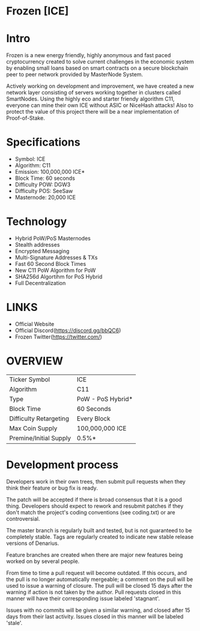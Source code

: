 # Frozen [ICE]

 


Intro
==========================
Frozen is a new energy friendly, highly anonymous and fast paced cryptocurrency created to solve current challenges in the economic system by enabling small loans based on smart contracts on a secure blockchain peer to peer network provided by MasterNode System.

Actively working on development and improvement, we have created a new network layer consisting of servers working together in clusters called SmartNodes. Using the highly eco and starter friendy algorithm C11, everyone can mine their own ICE without ASIC or NiceHash attacks! Also to protect the value of this project there will be a near implementation of Proof-of-Stake.

Specifications
==========================
* Symbol: ICE
* Algorithm: C11
* Emission: 100,000,000 ICE*
* Block Time: 60 seconds
* Difficulty POW: DGW3
* Difficulty POS: SeeSaw
* Masternode: 20,000 ICE

Technology
==========================
* Hybrid PoW/PoS Masternodes
* Stealth addresses
* Encrypted Messaging
* Multi-Signature Addresses & TXs
* Fast 60 Second Block Times
* New C11 PoW Algorithm for PoW
* SHA256d Algortihm for PoS Hybrid
* Full Decentralization

LINKS
==========================
* Official Website
* Official Discord(https://discord.gg/bbQC6)
* Frozen Twitter(https://twitter.com/)

OVERVIEW
==========================
<table>
<tr><td>Ticker Symbol</td><td>ICE</td></tr>
<tr><td>Algorithm</td><td>C11</td></tr>
<tr><td>Type</td><td>PoW - PoS Hybrid*</td></tr>
<tr><td>Block Time</td><td>60 Seconds</td></tr>
<tr><td>Difficulty Retargeting</td><td>Every Block</td></tr>
<tr><td>Max Coin Supply</td><td>100,000,000 ICE</td></tr>
<tr><td>Premine/Initial Supply</td><td>0.5%*</td></tr>
</table>

Development process
===========================

Developers work in their own trees, then submit pull requests when
they think their feature or bug fix is ready.

The patch will be accepted if there is broad consensus that it is a
good thing.  Developers should expect to rework and resubmit patches
if they don't match the project's coding conventions (see coding.txt)
or are controversial.

The master branch is regularly built and tested, but is not guaranteed
to be completely stable. Tags are regularly created to indicate new
stable release versions of Denarius.

Feature branches are created when there are major new features being
worked on by several people.

From time to time a pull request will become outdated. If this occurs, and
the pull is no longer automatically mergeable; a comment on the pull will
be used to issue a warning of closure. The pull will be closed 15 days
after the warning if action is not taken by the author. Pull requests closed
in this manner will have their corresponding issue labeled 'stagnant'.

Issues with no commits will be given a similar warning, and closed after
15 days from their last activity. Issues closed in this manner will be 
labeled 'stale'.

